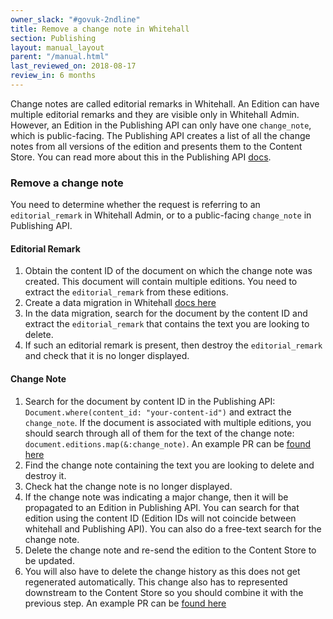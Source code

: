 ```yaml
---
owner_slack: "#govuk-2ndline"
title: Remove a change note in Whitehall
section: Publishing
layout: manual_layout
parent: "/manual.html"
last_reviewed_on: 2018-08-17
review_in: 6 months
---
```


Change notes are called editorial remarks in Whitehall. An Edition can
have multiple editorial remarks and they are visible only in Whitehall
Admin. However, an Edition in the Publishing API can only have one `change_note`, which is public-facing. The Publishing API creates a list of all the change notes
from all versions of the edition and presents them to the Content Store.
You can read more about this in the Publishing API [docs](https://docs.publishing.service.gov.uk/apis/publishing-api/model.html#changenote).

### Remove a change note

You need to determine whether the request is referring to an `editorial_remark` in Whitehall Admin, or to a public-facing `change_note` in Publishing API.

#### Editorial Remark
1. Obtain the content ID of the document on which the change note was created.
This document will contain multiple editions. You need to extract the
`editorial_remark` from these editions.
1. Create a data migration in Whitehall [docs here](https://github.com/alphagov/whitehall/blob/19cd7d72de32454d532c195f35b027fa1b3ba6ac/db/data_migration/README.md)
1. In the data migration, search for the document by the content ID and
extract the `editorial_remark` that contains the text you are looking to delete.
1. If such an editorial remark is present, then destroy the `editorial_remark`
and check that it is no longer displayed.

#### Change Note
1. Search for the document by content ID in the Publishing API:
`Document.where(content_id: "your-content-id")` and extract the `change_note`.
If the document is associated with multiple editions, you should search through all
of them for the text of the change note: `document.editions.map(&:change_note)`.
An example PR can be [found here](https://github.com/alphagov/publishing-api/pull/1160)
1. Find the change note containing the text you are looking to delete and destroy it.
1. Check hat the change note is no longer displayed.
1. If the change note was indicating a major change, then it will be propagated
to an Edition in Publishing API. You can search for that edition using the content ID (Edition IDs will not coincide between whitehall and
Publishing API). You can also do a free-text search for the change note.
1. Delete the change note and re-send the edition to the Content Store to be updated.
1. You will also have to delete the change history as this does not get regenerated
automatically. This change also has to represented downstream to the Content Store
so you should combine it with the previous step. An example PR can be [found here](https://github.com/alphagov/publishing-api/pull/1167/files)
